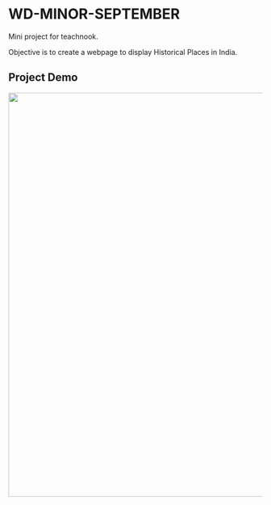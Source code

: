 # WD-MINOR-SEPTEMBER
Mini project for teachnook.

Objective is to create a webpage to display Historical Places in India.
## Project Demo
<p align="center">
<img src="https://user-images.githubusercontent.com/65482596/196380777-349ea586-a2a5-47be-8c53-5043356d2f4f.gif" width="800"/>
</p>
